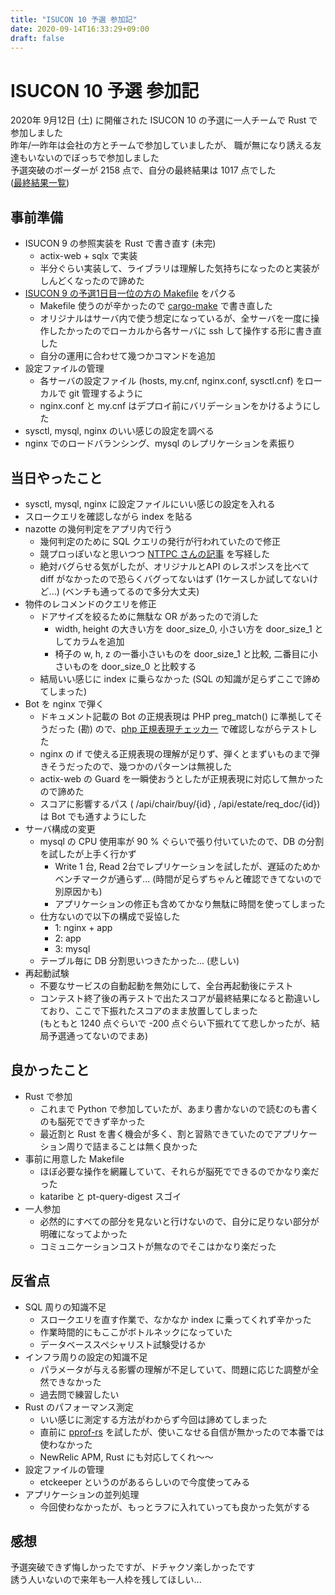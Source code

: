 ```yaml
---
title: "ISUCON 10 予選 参加記"
date: 2020-09-14T16:33:29+09:00
draft: false
---
```


# ISUCON 10 予選 参加記

2020年 9月12日 (土) に開催された ISUCON 10 の予選に一人チームで Rust で参加しました  
昨年/一昨年は会社の方とチームで参加していましたが、
職が無になり誘える友達もいないのでぼっちで参加しました  
予選突破のボーダーが 2158 点で、自分の最終結果は 1017 点でした  
([最終結果一覧](http://isucon.net/archives/55008744.html))  


## 事前準備

* ISUCON 9 の参照実装を Rust で書き直す (未完)
  * actix-web + sqlx で実装
  * 半分ぐらい実装して、ライブラリは理解した気持ちになったのと実装がしんどくなったので諦めた
* [ISUCON 9 の予選1日目一位の方の Makefile](https://github.com/tohutohu/isucon9/blob/master/Makefile) をパクる
  * Makefile 使うのが辛かったので [cargo-make](https://github.com/sagiegurari/cargo-make) で書き直した
  * オリジナルはサーバ内で使う想定になっているが、全サーバを一度に操作したかったのでローカルから各サーバに ssh して操作する形に書き直した
  * 自分の運用に合わせて幾つかコマンドを追加
* 設定ファイルの管理
  * 各サーバの設定ファイル (hosts, my.cnf, nginx.conf, sysctl.cnf) をローカルで git 管理するように
  * nginx.conf と my.cnf はデプロイ前にバリデーションをかけるようにした
* sysctl, mysql, nginx のいい感じの設定を調べる
* nginx でのロードバランシング、mysql のレプリケーションを素振り

## 当日やったこと


* sysctl, mysql, nginx に設定ファイルにいい感じの設定を入れる
* スロークエリを確認しながら index を貼る
* nazotte の幾何判定をアプリ内で行う
  * 幾何判定のために SQL クエリの発行が行われていたので修正
  * 競プロっぽいなと思いつつ [NTTPC さんの記事](https://www.nttpc.co.jp/technology/number_algorithm.html) を写経した
  * 絶対バグらせる気がしたが、オリジナルとAPI のレスポンスを比べて diff がなかったので恐らくバグってないはず (1ケースしか試してないけど...) (ベンチも通ってるので多分大丈夫)
* 物件のレコメンドのクエリを修正
  * ドアサイズを絞るために無駄な OR があったので消した
    * width, height の大きい方を door_size_0, 小さい方を door_size_1 としてカラムを追加
    * 椅子の w, h, z の一番小さいものを door_size_1 と比較, 二番目に小さいものを door_size_0 と比較する
  * 結局いい感じに index に乗らなかった (SQL の知識が足らずここで諦めてしまった)
* Bot を nginx で弾く
  * ドキュメント記載の Bot の正規表現は PHP preg_match() に準拠してそうだった (勘) ので、[php 正規表現チェッカー](http://okumocchi.jp/php/re.php) で確認しながらテストした
  * nginx の if で使える正規表現の理解が足りず、弾くとまずいものまで弾きそうだったので、幾つかのパターンは無視した
  * actix-web の Guard を一瞬使おうとしたが正規表現に対応して無かったので諦めた
  * スコアに影響するパス ( /api/chair/buy/{id} , /api/estate/req_doc/{id}) は Bot でも通すようにした
* サーバ構成の変更
  * mysql の CPU 使用率が 90 % ぐらいで張り付いていたので、DB の分割を試したが上手く行かず
    * Write 1 台, Read 2台でレプリケーションを試したが、遅延のためかベンチマークが通らず... (時間が足らずちゃんと確認できてないので別原因かも)
    * アプリケーションの修正も含めてかなり無駄に時間を使ってしまった
  * 仕方ないので以下の構成で妥協した
    * 1: nginx + app
    * 2: app
    * 3: mysql
  * テーブル毎に DB 分割思いつきたかった... (悲しい)
* 再起動試験
  * 不要なサービスの自動起動を無効にして、全台再起動後にテスト
  * コンテスト終了後の再テストで出たスコアが最終結果になると勘違いしており、ここで下振れたスコアのまま放置してしまった  
    (もともと 1240 点ぐらいで -200 点ぐらい下振れてて悲しかったが、結局予選通ってないのでまあ)

## 良かったこと

* Rust で参加
  * これまで Python で参加していたが、あまり書かないので読むのも書くのも脳死でできず辛かった
  * 最近割と Rust を書く機会が多く、割と習熟できていたのでアプリケーション周りで詰まることは無く良かった
* 事前に用意した Makefile
  * ほぼ必要な操作を網羅していて、それらが脳死でできるのでかなり楽だった
  * kataribe と pt-query-digest スゴイ
* 一人参加
  * 必然的にすべての部分を見ないと行けないので、自分に足りない部分が明確になってよかった
  * コミュニケーションコストが無なのでそこはかなり楽だった

## 反省点

* SQL 周りの知識不足
  * スロークエリを直す作業で、なかなか index に乗ってくれず辛かった  
  * 作業時間的にもここがボトルネックになっていた
  * データベーススペシャリスト試験受けるか
* インフラ周りの設定の知識不足
  * パラメータが与える影響の理解が不足していて、問題に応じた調整が全然できなかった
  * 過去問で練習したい
* Rust のパフォーマンス測定
  * いい感じに測定する方法がわからず今回は諦めてしまった
  * 直前に [pprof-rs](https://github.com/tikv/pprof-rs) を試したが、使いこなせる自信が無かったので本番では使わなかった
  * NewRelic APM, Rust にも対応してくれ〜〜
* 設定ファイルの管理
  * etckeeper というのがあるらしいので今度使ってみる
* アプリケーションの並列処理  
  * 今回使わなかったが、もっとラフに入れていっても良かった気がする

## 感想

予選突破できず悔しかったですが、ドチャクソ楽しかったです  
誘う人いないので来年も一人枠を残してほしい...
